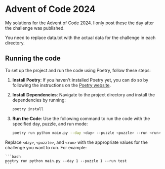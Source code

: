 # Advent of Code 2024
My solutions for the Advent of Code 2024. I only post these the day after the challenge was published.

You need to replace data.txt with the actual data for the challenge in each directory.

## Running the code

To set up the project and run the code using Poetry, follow these steps:

1. **Install Poetry**: If you haven't installed Poetry yet, you can do so by following the instructions on the [Poetry website](https://python-poetry.org/docs/#installation).

2. **Install Dependencies**: Navigate to the project directory and install the dependencies by running:
    ```bash
    poetry install
    ```

3. **Run the Code**: Use the following command to run the code with the specified day, puzzle, and run mode:
    ```bash
    poetry run python main.py --day <day> --puzzle <puzzle> --run <run>
    ```

Replace `<day>`, `<puzzle>`, and `<run>` with the appropriate values for the challenge you want to run. For example:

    ```bash
    poetry run python main.py --day 1 --puzzle 1 --run test
    ```